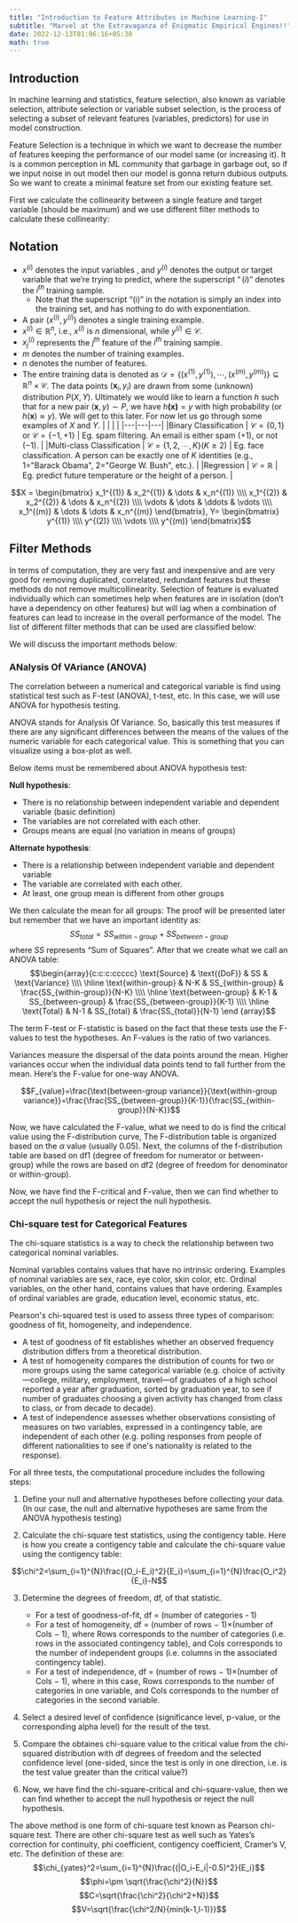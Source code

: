 ```yaml
---
title: "Introduction to Feature Attributes in Machine Learning-I"
subtitle: "Marvel at the Extravaganza of Enigmatic Empirical Engines!!"
date: 2022-12-13T01:06:16+05:30
math: true
---
```


## Introduction
In machine learning and statistics, feature selection, also known as variable selection, attribute selection or variable subset selection, is the process of selecting a subset of relevant features (variables, predictors) for use in model construction.

Feature Selection is a technique in which we want to decrease the number of features keeping the performance of our model same (or increasing it). It is a common perception in ML community that garbage in garbage out, so if we input noise in out model then our model is gonna return dubious outputs. So we want to create a minimal feature set from our existing feature set.

First we calculate the collinearity between a single feature and target variable (should be maximum) and we use different filter methods to calculate these collinearity:

## Notation
* $x^{(i)}$ denotes the input variables , and $y^{(i)}$ denotes the output or target variable that we’re trying to predict, where the superscript $“(i)”$ denotes the $i^{th}$ training sample.
    * Note that the superscript “(i)” in the notation is simply an index into the training set, and has nothing to do with exponentiation.
* A pair $(x^{(i)},y^{(i)})$ denotes a single training example.
* $x^{(i)} \in \mathbb{R}^n$, i.e., $x^{(i)}$ is $n$ dimensional, while $y^{(i)} \in \mathcal{C}$.
* $x^{(i)}_j$ represents the $j^{th}$ feature of the $i^{th}$ training sample.
* $m$ denotes the number of training examples.
* $n$ denotes the number of features.
* The entire training data is denoted as $\mathcal{D} = \lbrace ({x}^{(1)},y^{(1)}), \cdots, ({x}^{(m)},y^{(m)}) \rbrace \subseteq \mathbb{R}^n \times \mathcal{C}$.
The data points $(\mathbf{x}_i,y_i)$ are drawn from some (unknown) distribution $P(X,Y)$. Ultimately we would like to learn a function $h$ such that for a new pair $(\mathbf{x},y)∼P$, we have $h\mathbf{(x)}=y$ with high probability (or $h(\mathbf{x})≈y$). We will get to this later. For now let us go through some examples of $X$ and $Y$.
|   |   |   |
|---|---|---|
|Binary Classification   | $\mathcal{C} = \lbrace 0,1 \rbrace$ or $\mathcal{C} = \lbrace -1,+1 \rbrace$ | Eg. spam filtering. An email is either spam (+1), or not (−1).  |
|Multi-class Classification   | $\mathcal{C} = \lbrace 1,2, \cdots, K \rbrace (K \geq 2)$  | Eg. face classification. A person can be exactly one of $K$ identities (e.g., 1="Barack Obama", 2="George W. Bush", etc.).  |
|Regression   | $\mathcal{C} = \mathbb{R}$ | Eg. predict future temperature or the height of a person. |  

$$X = \begin{bmatrix}
x_1^{(1)} & x_2^{(1)} & \dots & x_n^{(1)} \\\\
x_1^{(2)} & x_2^{(2)} & \dots & x_n^{(2)} \\\\
\vdots & \dots & \ddots & \vdots \\\\
x_1^{(m)} & \dots & \dots & x_n^{(m)}
\end{bmatrix}, Y=
\begin{bmatrix}
y^{(1)}  \\\\
y^{(2)}  \\\\
\vdots  \\\\
y^{(m)}
\end{bmatrix}$$

## Filter Methods
In terms of computation, they are very fast and inexpensive and are very good for removing duplicated, correlated, redundant features but these methods do not remove multicollinearity. Selection of feature is evaluated individually which can sometimes help when features are in isolation (don’t have a dependency on other features) but will lag when a combination of features can lead to increase in the overall performance of the model. The list of different filter methods that can be used are classified below:

We will discuss the important methods below:

### ANalysis Of VAriance (ANOVA)
The correlation between a numerical and categorical variable is find using statistical test such as F-test (ANOVA), t-test, etc. In this case, we will use ANOVA for hypothesis testing.

ANOVA stands for Analysis Of Variance. So, basically this test measures if there are any significant differences between the means of the values of the numeric variable for each categorical value. This is something that you can visualize using a box-plot as well.

Below items must be remembered about ANOVA hypothesis test:

**Null hypothesis**:
* There is no relationship between independent variable and dependent variable (basic definition)
* The variables are not correlated with each other.
* Groups means are equal (no variation in means of groups)

**Alternate hypothesis**:

* There is a relationship between independent variable and dependent variable
* The variable are correlated with each other.
* At least, one group mean is different from other groups

We then calculate the mean for all groups: The proof will be presented later but remember that we have an important identity as:
$$SS_{total} = SS_{within-group}+SS_{between-group}$$
where $SS$ represents “Sum of Squares”. After that we create what we call an ANOVA table:
$$\begin{array}{c:c:c:ccccc}
\text{Source} & \text{(DoF)} & SS & \text{Variance} \\\\ \hline
\text{within-group} & N-K & SS_{within-group} & \frac{SS_{within-group}}{N-K} \\\\ \hline
\text{between-group} & K-1 & SS_{between-group} & \frac{SS_{between-group}}{K-1} \\\\ \hline
\text{Total} & N-1 & SS_{total} & \frac{SS_{total}}{N-1}
\end {array}$$

The term F-test or F-statistic is based on the fact that these tests use the F-values to test the hypotheses. An F-values is the ratio of two variances.

Variances measure the dispersal of the data points around the mean. Higher variances occur when the individual data points tend to fall further from the mean. Here’s the F-value for one-way ANOVA.

$$F_{value}=\frac{\text{between-group variance}}{\text{within-group variance}}=\frac{\frac{SS_{between-group}}{K-1}}{\frac{SS_{within-group}}{N-K}}$$

Now, we have calculated the F-value, what we need to do is find the critical value using the F-distribution curve, The F-distribution table is organized based on the $\alpha$ value (usually 0.05). Next, the columns of the f-distribution table are based on df1 (degree of freedom for numerator or between-group) while the rows are based on df2 (degree of freedom for denominator or within-group).

Now, we have find the F-critical and F-value, then we can find whether to accept the null hypothesis or reject the null hypothesis.

### Chi-square test for Categorical Features
The chi-square statistics is a way to check the relationship between two categorical nominal variables.

Nominal variables contains values that have no intrinsic ordering. Examples of nominal variables are sex, race, eye color, skin color, etc. Ordinal variables, on the other hand, contains values that have ordering. Examples of ordinal variables are grade, education level, economic status, etc.

Pearson's chi-squared test is used to assess three types of comparison: goodness of fit, homogeneity, and independence.

* A test of goodness of fit establishes whether an observed frequency distribution differs from a theoretical distribution.
* A test of homogeneity compares the distribution of counts for two or more groups using the same categorical variable (e.g. choice of activity—college, military, employment, travel—of graduates of a high school reported a year after graduation, sorted by graduation year, to see if number of graduates choosing a given activity has changed from class to class, or from decade to decade).
* A test of independence assesses whether observations consisting of measures on two variables, expressed in a contingency table, are independent of each other (e.g. polling responses from people of different nationalities to see if one's nationality is related to the response).

For all three tests, the computational procedure includes the following steps:

1. Define your null and alternative hypotheses before collecting your data. (In our case, the null and alternative hypotheses are same from the ANOVA hypothesis testing)

2. Calculate the chi-square test statistics, using the contigency table. Here is how you create a contigency table and calculate the chi-square value using the contigency table:

$$\chi^2=\sum_{i=1}^{N}\frac{(O_i-E_i)^2}{E_i}=\sum_{i=1}^{N}\frac{O_i^2}{E_i}-N$$

3. Determine the degrees of freedom, df, of that statistic.
    * For a test of goodness-of-fit, df = (number of categories - 1)
    * For a test of homogeneity, df = (number of rows − 1)×(number of Cols − 1), where Rows corresponds to the number of categories (i.e. rows in the associated contingency table), and Cols corresponds to the number of independent groups (i.e. columns in the associated contingency table).
    * For a test of independence, df = (number of rows − 1)×(number of Cols − 1), where in this case, Rows corresponds to the number of categories in one variable, and Cols corresponds to the number of categories in the second variable.

4. Select a desired level of confidence (significance level, p-value, or the corresponding alpha level) for the result of the test.

5. Compare the obtaines chi-square value to the critical value from the chi-squared distribution with df degrees of freedom and the selected confidence level (one-sided, since the test is only in one direction, i.e. is the test value greater than the critical value?)

6. Now, we have find the chi-square-critical and chi-square-value, then we can find whether to accept the null hypothesis or reject the null hypothesis.

The above method is one form of chi-square test known as Pearson chi-square test. There are other chi-square test as well such as Yates’s correction for continuity, phi coefficient, contigency coefficient, Cramer’s V, etc. The definition of these are:
$$\chi_{yates}^2=\sum_{i=1}^{N}\frac{(|O_i-E_i|-0.5)^2}{E_i}$$
$$\phi=\pm \sqrt{\frac{\chi^2}{N}}$$
$$C=\sqrt{\frac{\chi^2}{\chi^2+N}}$$
$$V=\sqrt{\frac{\chi^2/N}{min(k-1,l-1)}}$$

